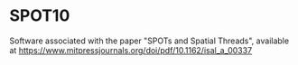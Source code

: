 # SPOT10
Software associated with the paper "SPOTs and Spatial Threads", available at https://www.mitpressjournals.org/doi/pdf/10.1162/isal_a_00337
